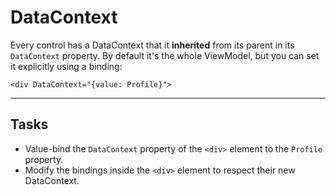 ﻿---
Title: DataContext
CodeTask: 20_datacontext.dothtml.csx
---

# DataContext

Every control has a DataContext that it __inherited__ from its parent in its `DataContext` property. By default it's the whole ViewModel, but you can set it explicitly using a binding:

```dothtml
<div DataContext="{value: Profile}">
```

---

## Tasks

- Value-bind the `DataContext` property of the `<div>` element to the `Profile` property.
- Modify the bindings inside the `<div>` element to respect their new DataContext.
